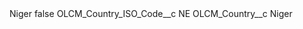 <?xml version="1.0" encoding="UTF-8"?>
<CustomMetadata xmlns="http://soap.sforce.com/2006/04/metadata" xmlns:xsi="http://www.w3.org/2001/XMLSchema-instance" xmlns:xsd="http://www.w3.org/2001/XMLSchema">
    <label>Niger</label>
    <protected>false</protected>
    <values>
        <field>OLCM_Country_ISO_Code__c</field>
        <value xsi:type="xsd:string">NE</value>
    </values>
    <values>
        <field>OLCM_Country__c</field>
        <value xsi:type="xsd:string">Niger</value>
    </values>
</CustomMetadata>
